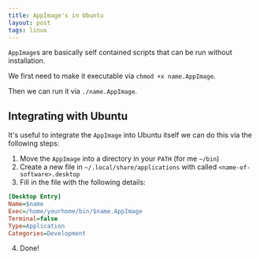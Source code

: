 ```yaml
---
title: AppImage's in Ubuntu
layout: post
tags: linux
---
```

`AppImage`s are basically self contained scripts that can be run without installation.

We first need to make it executable via `chmod +x name.AppImage`. 

Then we can run it via `./name.AppImage`.

## Integrating with Ubuntu
It's useful to integrate the `AppImage`  into Ubuntu itself we can do this via the following steps:

1. Move the `AppImage` into a directory in your `PATH` (for me `~/bin`)
2. Create a new file in `~/.local/share/applications` with called `<name-of-software>.desktop`
3. Fill in the file with the following details:

```ini
[Desktop Entry]
Name=$name
Exec=/home/yourhome/bin/$name.AppImage
Terminal=false
Type=Application
Categories=Development
```
4. Done!



